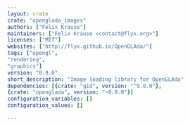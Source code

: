 ```yaml
---
layout: crate
crate: "openglada_images"
authors: ["Felix Krause"]
maintainers: ["Felix Krause <contact@flyx.org>"]
licenses: ["MIT"]
websites: ["http://flyx.github.io/OpenGLAda/"]
tags: ["opengl",
"rendering",
"graphics"]
version: "0.9.0"
short_description: "Image loading library for OpenGLAda"
dependencies: [{crate: "gid", version: "^9.0.0"},
{crate: "openglada", version: "~0.9.0"}]
configuration_variables: []
configuration_values: []

---
```



